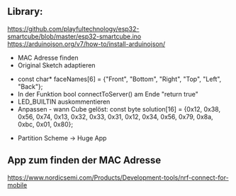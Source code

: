 
## Library:
https://github.com/playfultechnology/esp32-smartcube/blob/master/esp32-smartcube.ino
https://arduinojson.org/v7/how-to/install-arduinojson/

* MAC Adresse finden
* Original Sketch adaptieren
 - const char* faceNames[6] = {"Front", "Bottom", "Right", "Top", "Left", "Back"};
 - In der Funktion bool connectToServer() am Ende "return true"
 - LED_BUILTIN auskommentieren
 - Anpassen - wann Cube gelöst: const byte solution[16] = {0x12, 0x38, 0x56, 0x74, 0x13, 0x32, 0x33, 0x31, 0x12, 0x34, 0x56, 0x79, 0x8a, 0xbc, 0x01, 0x80};
* Partition Scheme -> Huge App

## App zum finden der MAC Adresse
https://www.nordicsemi.com/Products/Development-tools/nrf-connect-for-mobile 


